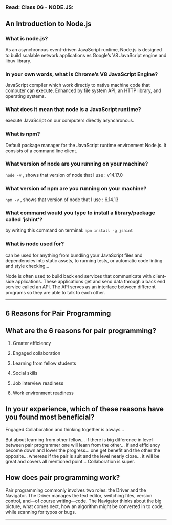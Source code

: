 ### Read: Class 06 - NODE.JS:

## An Introduction to Node.js

### **What is node.js?**

As an asynchronous event-driven JavaScript runtime, Node.js is designed to build scalable network applications es Google’s V8 JavaScript engine and libuv library.

### **In your own words, what is Chrome’s V8 JavaScript Engine?**

JavaScript compiler which work directly to native machine code that computer can execute. Enhanced by file system API, an HTTP library, and operating systems.

### **What does it mean that node is a JavaScript runtime?**

execute JavaScript on our computers directly asynchronous.

### **What is npm?**

Default package manager for the JavaScript runtime environment Node.js. It consists of a command line client.

### **What version of node are you running on your machine?**

`node -v` , shows that version of node that I use : v14.17.0

### **What version of npm are you running on your machine?**

`npm -v` , shows that version of node that I use : 6.14.13

### **What command would you type to install a library/package called ‘jshint’?**

by writing this command on terminal: `npm install -g jshint`

### **What is node used for?**

can be used for anything from bundling your JavaScript files and dependencies into static assets, to running tests, or automatic code linting and style checking...

Node is often used to build back end services that communicate with client-side applications. These applications get and send data through a back end service called an API. The API serves as an interface between different programs so they are able to talk to each other.

---

## 6 Reasons for Pair Programming

## **What are the 6 reasons for pair programming?**

1. Greater efficiency

2. Engaged collaboration

3. Learning from fellow students

4. Social skills

5. Job interview readiness

6. Work environment readiness

## **In your experience, which of these reasons have you found most beneficial?**

Engaged Collaboration and thinking together is always...

But about learning from other fellow... if there is big difference in level between pair programmer one will learn from the other... if
and efficiency become down and lower the progress... one get benefit and the other the opposite... whereas if the pair is suit and the level nearly close... it will be great and covers all mentioned point... Collaboration is super.

## **How does pair programming work?**

Pair programming commonly involves two roles: the Driver and the Navigator.
The Driver manages the text editor, switching files, version control, and—of course writing—code. The Navigator thinks about the big picture, what comes next, how an algorithm might be converted in to code, while scanning for typos or bugs.

---
